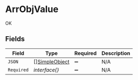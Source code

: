 # ArrObjValue

OK


## Fields

| Field                                                 | Type                                                  | Required                                              | Description                                           |
| ----------------------------------------------------- | ----------------------------------------------------- | ----------------------------------------------------- | ----------------------------------------------------- |
| `JSON`                                                | [][SimpleObject](../../models/shared/simpleobject.md) | :heavy_minus_sign:                                    | N/A                                                   |
| `Required`                                            | *interface{}*                                         | :heavy_minus_sign:                                    | N/A                                                   |